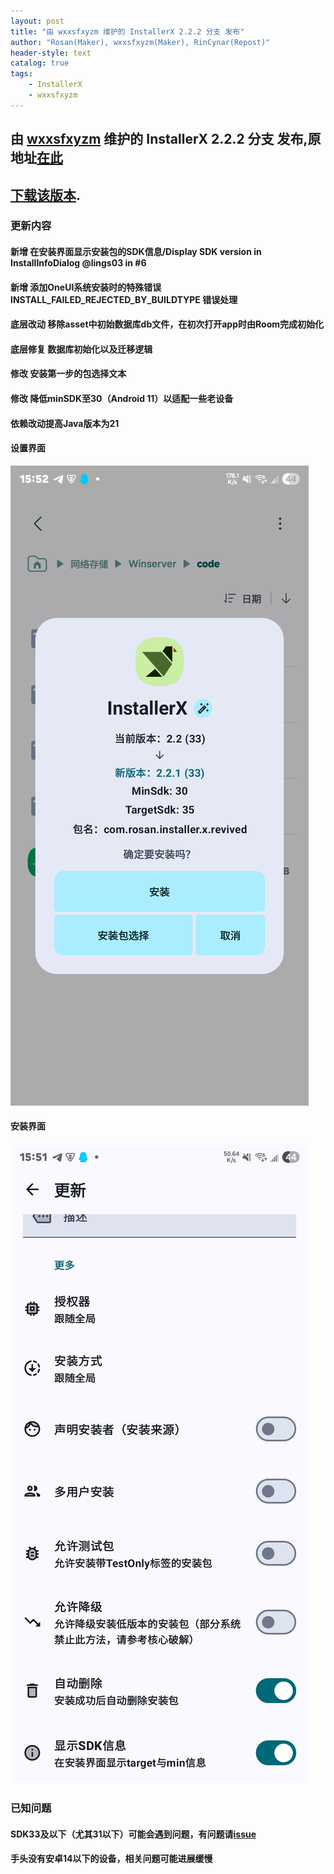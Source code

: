 ```yaml
---
layout: post
title: "由 wxxsfxyzm 维护的 InstallerX 2.2.2 分支 发布"
author: "Rosan(Maker), wxxsfxyzm(Maker), RinCynar(Repost)"
header-style: text
catalog: true
tags:
    - InstallerX
    - wxxsfxyzm
---
```


## 由 [wxxsfxyzm](https://github.com/wxxsfxyzm) 维护的 InstallerX 2.2.2 分支 发布,原地址[在此](https://github.com/wxxsfxyzm/InstallerX-Revived/releases/tag/v2.2.2)
## [下载该版本](/file/InstallerX-wxxsfxyzm-2.2.2.apk).

### 更新内容

#### 新增 在安装界面显示安装包的SDK信息/Display SDK version in InstallInfoDialog @lings03 in #6
#### 新增 添加OneUI系统安装时的特殊错误 INSTALL_FAILED_REJECTED_BY_BUILDTYPE 错误处理
#### 底层改动 移除asset中初始数据库db文件，在初次打开app时由Room完成初始化
#### 底层修复 数据库初始化以及迁移逻辑
#### 修改 安装第一步的包选择文本
#### 修改 降低minSDK至30（Android 11）以适配一些老设备
#### 依赖改动提高Java版本为21

#### 设置界面
<img src="/file/InstallerX-wxxsfxyzm-2.2.2-0.png" alt="A image">

#### 安装界面
<img src="/file/InstallerX-wxxsfxyzm-2.2.2-1.png" alt="A image">

### 已知问题

#### SDK33及以下（尤其31以下）可能会遇到问题，有问题请[issue](https://github.com/wxxsfxyzm/InstallerX-Revived/issues)
#### 手头没有安卓14以下的设备，相关问题可能进展缓慢
